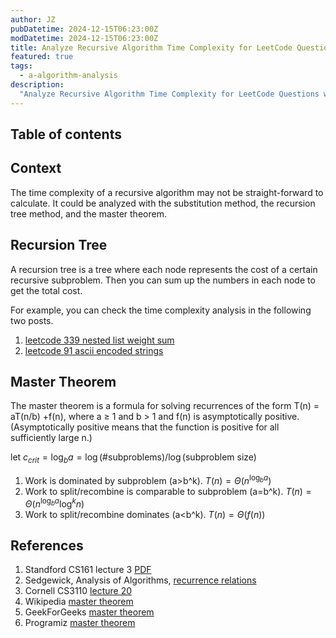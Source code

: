 ```yaml
---
author: JZ
pubDatetime: 2024-12-15T06:23:00Z
modDatetime: 2024-12-15T06:23:00Z
title: Analyze Recursive Algorithm Time Complexity for LeetCode Questions with Substitution, Recursion Tree and Master Theorem
featured: true
tags:
  - a-algorithm-analysis
description:
  "Analyze Recursive Algorithm Time Complexity for LeetCode Questions with Substitution, Recursion Tree and Master Theorem"
---
```


## Table of contents

## Context

The time complexity of a recursive algorithm may not be straight-forward to calculate. It could be analyzed with the substitution method, the recursion tree method, and the master theorem.

## Recursion Tree

A recursion tree is a tree where each node represents the cost of a certain recursive subproblem. Then you can sum up the numbers in each node to get the total cost.

For example, you can check the time complexity analysis in the following two posts.

1. [leetcode 339 nested list weight sum](../leet-0339-lint-0551-nested-list-weight-sum/)
2. [leetcode 91 ascii encoded strings](../leet-0091-hackerrank-ascii-encoded-strings/)

## Master Theorem

The master theorem is a formula for solving recurrences of the form T(n) = aT(n/b) +f(n),
where a ≥ 1 and b > 1 and f(n) is asymptotically positive. (Asymptotically positive means
that the function is positive for all sufficiently large n.)

let $c_{crit} = \log _b a = \log \text{(\#subproblems)} / \log \text{(subproblem size)}$

1. Work is dominated by subproblem (a>b^k). $T(n)=\Theta (n^{\log_b{a}})$
2. Work to split/recombine is comparable to subproblem (a=b^k). $T(n)=\Theta(n^{\log _b a} \log ^k n)$
3. Work to split/recombine dominates (a<b^k). $T(n)=\Theta (f(n))$

## References

1. Standford CS161 lecture 3 [PDF](https://web.stanford.edu/class/archive/cs/cs161/cs161.1168/lecture3.pdf)
2. Sedgewick, Analysis of Algorithms, [recurrence relations](https://aofa.cs.princeton.edu/20recurrence/)
3. Cornell CS3110 [lecture 20](https://www.cs.cornell.edu/courses/cs3110/2012sp/lectures/lec20-master/lec20.html)
4. Wikipedia [master theorem](https://en.wikipedia.org/wiki/Master_theorem_(analysis_of_algorithms))
5. GeekForGeeks [master theorem](https://www.geeksforgeeks.org/advanced-master-theorem-for-divide-and-conquer-recurrences/)
6. Programiz [master theorem](https://www.programiz.com/dsa/master-theorem)
